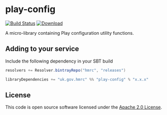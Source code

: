 play-config
===========
[![Build Status](https://travis-ci.org/hmrc/play-config.svg)](https://travis-ci.org/hmrc/play-config) [ ![Download](https://api.bintray.com/packages/hmrc/releases/play-config/images/download.svg) ](https://bintray.com/hmrc/releases/play-config/_latestVersion)

A micro-library containing Play configuration utility functions.

## Adding to your service

Include the following dependency in your SBT build

```scala
resolvers += Resolver.bintrayRepo("hmrc", "releases")

libraryDependencies += "uk.gov.hmrc" %% "play-config" % "x.x.x"
```

## License ##
 
This code is open source software licensed under the [Apache 2.0 License]("http://www.apache.org/licenses/LICENSE-2.0.html").
